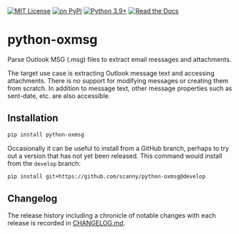 [![MIT License](https://img.shields.io/badge/License-MIT-orange.svg)](LICENSE.txt)
[![on PyPI](https://img.shields.io/badge/pypi-0.0.1-blue.svg)](https://pypi.org/project/python-oxmsg/0.0.1/)
[![Python 3.9+](https://img.shields.io/badge/python-3.9+-brightgreen.svg)](https://www.python.org/downloads/)
[![Read the Docs](https://readthedocs.org/projects/python-oxmsg/badge/?version=latest)](https://python-oxmsg.readthedocs.io/)

# python-oxmsg

Parse Outlook MSG (.msg) files to extract email messages and attachments.

The target use case is extracting Outlook message text and accessing attachments. There is no support for modifying messages or creating them from scratch. In addition to message text, other message properties such as sent-date, etc. are also accessible.

## Installation
```bash
pip install python-oxmsg
```

Occasionally it can be useful to install from a GitHub branch, perhaps to try out a version that has not yet been released. This command would install from the `develop` branch:
```bash
pip install git+https://github.com/scanny/python-oxmsg@develop
```

## Changelog

The release history including a chronicle of notable changes with each release is
recorded in [CHANGELOG.md](https://github.com/scanny/python-oxmsg/blob/master/CHANGELOG.md).
